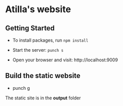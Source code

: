 # Atilla's website

## Getting Started

* To install packages, run `npm install`

* Start the server: `punch s`

* Open your browser and visit: http://localhost:9009

## Build the static website

* punch g

The static site is in the **output** folder
